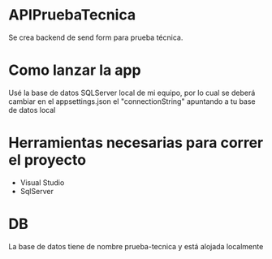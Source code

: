 # APIPruebaTecnica

Se crea backend de send form para prueba técnica.

# Como lanzar la app

Usé la base de datos SQLServer local de mi equipo, por lo cual se deberá cambiar en el appsettings.json el "connectionString" apuntando a tu base de datos local

# Herramientas necesarias para correr el proyecto

- Visual Studio
- SqlServer

# DB

La base de datos tiene de nombre prueba-tecnica y está alojada localmente
